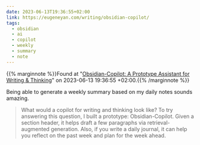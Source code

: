 ```yaml
---
date: 2023-06-13T19:36:55+02:00
link: https://eugeneyan.com/writing/obsidian-copilot/
tags:
  - obsidian
  - ai
  - copilot
  - weekly
  - summary
  - note
---
```

{{% marginnote %}}Found at "[Obsidian-Copilot: A Prototype Assistant for Writing & Thinking](https://web.archive.org/web/20230613193655/https://eugeneyan.com/writing/obsidian-copilot/)" on 2023-06-13 19:36:55 +02:00.{{% /marginnote %}}

Being able to generate a weekly summary based on my daily notes sounds amazing.

<!--more-->

> What would a copilot for writing and thinking look like? To try answering this question, I built a prototype: Obsidian-Copilot. Given a section header, it helps draft a few paragraphs via retrieval-augmented generation. Also, if you write a daily journal, it can help you reflect on the past week and plan for the week ahead.


